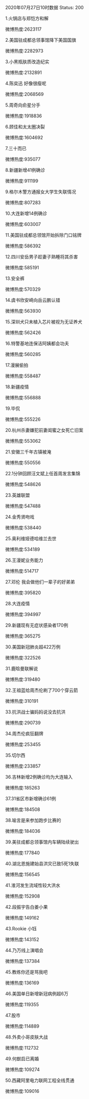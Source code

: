 2020年07月27日10时数据
Status: 200

1.火锅店与郑恺方和解

微博热度:2623117

2.美国驻成都总领事馆降下美国国旗

微博热度:2282973

3.小黑瓶肤质改造纪实

微博热度:2132891

4.陈奕迅 好像很瘦呢

微博热度:2068569

5.周奇向俞星分手

微博热度:1918836

6.顾佳和太太圈决裂

微博热度:1604692

7.三十而已

微博热度:935077

8.新疆新增41例确诊

微博热度:911199

9.格尔木警方通报女大学生失联情况

微博热度:807283

10.大连新增14例确诊

微博热度:603007

11.美国驻成都总领馆开始拆除门口铭牌

微博热度:586392

12.四川安岳男子趁妻子熟睡将其杀害

微博热度:585191

13.安全裤

微博热度:570329

14.虞书欣安崎向岳云鹏认错

微博热度:563930

15.深圳犬只未植入芯片被视为无证养犬

微博热度:562426

16.特警基地连保洁阿姨都会功夫

微博热度:560285

17.漫展偷拍

微博热度:558487

18.新疆疫情

微博热度:556888

19.毕侃

微博热度:555226

20.杭州杀妻嫌犯前妻闺蜜之女死亡旧案

微博热度:553062

21.安徽三千年古镇被淹

微博热度:550556

22.1分钟回顾汪文斌上任首周发言集锦

微博热度:548626

23.英雄联盟

微博热度:547488

24.金秀贤吻戏

微博热度:538440

25.奥利维娅德哈维兰去世

微博热度:534189

26.王漫妮业务能力

微博热度:514717

27.邓伦 我会做他们一辈子的好弟弟

微博热度:395820

28.大连疫情

微博热度:394997

29.新疆现有无症状感染者170例

微博热度:365275

30.美国新冠肺炎超422万例

微博热度:322526

31.鹿晗曼联解说

微博热度:319480

32.王祖蓝给周杰伦刷了700个穿云箭

微博热度:310191

33.抗洪战士骗妈妈说没去抗洪

微博热度:290739

34.周杰伦疯狂翻牌

微博热度:253455

35.切尔西

微博热度:233857

36.吉林新增2例确诊均为大连输入

微博热度:185263

37.31省区市新增确诊61例

微博热度:184508

38.喻言是来参加跑步比赛的

微博热度:184036

39.美驻成都总领事馆内车辆陆续驶出

微博热度:177840

40.湖北恩施建始县洪灾已致5死1失联

微博热度:156545

41.淮河发生流域性较大洪水

微博热度:152908

42.段振宇告白姜小果

微博热度:149162

43.Rookie 小钰

微博热度:143152

44.乃万线上演唱会

微博热度:137384

45.教练你还是骂我吧

微博热度:136169

46.美国单日新增新冠病例超6万

微博热度:119355

47.股市

微博热度:114889

48.外卖小哥皮肤大战

微博热度:112732

49.何猷启已离婚

微博热度:109274

50.西藏阿里电力联网工程全线贯通

微博热度:109016

